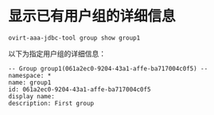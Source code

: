 # 显示已有用户组的详细信息

    ovirt-aaa-jdbc-tool group show group1

以下为指定用户组的详细信息：

    -- Group group1(061a2ec0-9204-43a1-affe-ba717004c0f5) --
    namespace: *
    name: group1
    id: 061a2ec0-9204-43a1-affe-ba717004c0f5
    display name:
    description: First group


